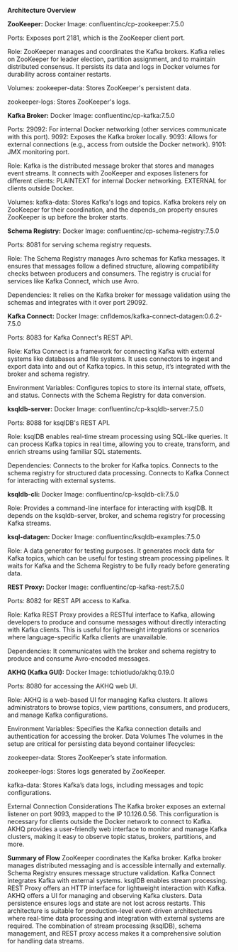 **Architecture Overview**

**ZooKeeper:**
Docker Image: 
confluentinc/cp-zookeeper:7.5.0

Ports: 
Exposes port 2181, which is the ZooKeeper client port.

Role: 
ZooKeeper manages and coordinates the Kafka brokers. Kafka relies on ZooKeeper for leader election, partition assignment, and to maintain distributed consensus. It persists its data and logs in Docker volumes for durability across container restarts.

Volumes:
zookeeper-data: 
Stores ZooKeeper's persistent data.

zookeeper-logs: 
Stores ZooKeeper's logs.

**Kafka Broker:**
Docker Image:
confluentinc/cp-kafka:7.5.0

Ports:
29092: For internal Docker networking (other services communicate with this port).
9092: Exposes the Kafka broker locally.
9093: Allows for external connections (e.g., access from outside the Docker network).
9101: JMX monitoring port.

Role: 
Kafka is the distributed message broker that stores and manages event streams. It connects with ZooKeeper and exposes listeners for different clients:
PLAINTEXT for internal Docker networking.
EXTERNAL for clients outside Docker.

Volumes:
kafka-data: Stores Kafka's logs and topics.
Kafka brokers rely on ZooKeeper for their coordination, and the depends_on property ensures ZooKeeper is up before the broker starts.

**Schema Registry:**
Docker Image: 
confluentinc/cp-schema-registry:7.5.0

Ports: 
8081 for serving schema registry requests.

Role: 
The Schema Registry manages Avro schemas for Kafka messages. It ensures that messages follow a defined structure, allowing compatibility checks between producers and consumers. The registry is crucial for services like Kafka Connect, which use Avro.

Dependencies: 
It relies on the Kafka broker for message validation using the schemas and integrates with it over port 29092.

**Kafka Connect:**
Docker Image: 
cnfldemos/kafka-connect-datagen:0.6.2-7.5.0

Ports: 
8083 for Kafka Connect's REST API.

Role: 
Kafka Connect is a framework for connecting Kafka with external systems like databases and file systems. It uses connectors to ingest and export data into and out of Kafka topics. In this setup, it’s integrated with the broker and schema registry.

Environment Variables:
Configures topics to store its internal state, offsets, and status.
Connects with the Schema Registry for data conversion.

**ksqldb-server:**
Docker Image: 
confluentinc/cp-ksqldb-server:7.5.0

Ports: 
8088 for ksqlDB's REST API.

Role: 
ksqlDB enables real-time stream processing using SQL-like queries. It can process Kafka topics in real time, allowing you to create, transform, and enrich streams using familiar SQL statements.

Dependencies:
Connects to the broker for Kafka topics.
Connects to the schema registry for structured data processing.
Connects to Kafka Connect for interacting with external systems.

**ksqldb-cli:**
Docker Image: 
confluentinc/cp-ksqldb-cli:7.5.0

Role: 
Provides a command-line interface for interacting with ksqlDB. It depends on the ksqldb-server, broker, and schema registry for processing Kafka streams.

**ksql-datagen:**
Docker Image: 
confluentinc/ksqldb-examples:7.5.0

Role:
A data generator for testing purposes. It generates mock data for Kafka topics, which can be useful for testing stream processing pipelines. It waits for Kafka and the Schema Registry to be fully ready before generating data.

**REST Proxy:**
Docker Image: 
confluentinc/cp-kafka-rest:7.5.0

Ports:
8082 for REST API access to Kafka.

Role:
Kafka REST Proxy provides a RESTful interface to Kafka, allowing developers to produce and consume messages without directly interacting with Kafka clients. This is useful for lightweight integrations or scenarios where language-specific Kafka clients are unavailable.

Dependencies:
It communicates with the broker and schema registry to produce and consume Avro-encoded messages.

**AKHQ (Kafka GUI):**
Docker Image: 
tchiotludo/akhq:0.19.0

Ports: 
8080 for accessing the AKHQ web UI.

Role:
AKHQ is a web-based UI for managing Kafka clusters. It allows administrators to browse topics, view partitions, consumers, and producers, and manage Kafka configurations.

Environment Variables:
Specifies the Kafka connection details and authentication for accessing the broker.
Data Volumes
The volumes in the setup are critical for persisting data beyond container lifecycles:

zookeeper-data:
Stores ZooKeeper’s state information.

zookeeper-logs: 
Stores logs generated by ZooKeeper.

kafka-data: 
Stores Kafka’s data logs, including messages and topic configurations.

External Connection Considerations
The Kafka broker exposes an external listener on port 9093, mapped to the IP 10.126.0.56. This configuration is necessary for clients outside the Docker network to connect to Kafka.
AKHQ provides a user-friendly web interface to monitor and manage Kafka clusters, making it easy to observe topic status, brokers, partitions, and more.

**Summary of Flow**
ZooKeeper coordinates the Kafka broker.
Kafka broker manages distributed messaging and is accessible internally and externally.
Schema Registry ensures message structure validation.
Kafka Connect integrates Kafka with external systems.
ksqlDB enables stream processing.
REST Proxy offers an HTTP interface for lightweight interaction with Kafka.
AKHQ offers a UI for managing and observing Kafka clusters.
Data persistence ensures logs and state are not lost across restarts.
This architecture is suitable for production-level event-driven architectures where real-time data processing and integration with external systems are required. The combination of stream processing (ksqlDB), schema management, and REST proxy access makes it a comprehensive solution for handling data streams.
